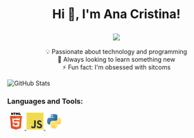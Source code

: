 # <p align="center">Hi 👋, I'm Ana Cristina!</p>

<p align="center">
  <img src="https://readme-typing-svg.demolab.com?lines=🎓+Software+Engineering+Student&size=22&color=000000&center=true&vCenter=true">
</p>

<p align="center">
  💡 Passionate about technology and programming <br>
  🚀 Always looking to learn something new <br>
  ⚡ Fun fact: I'm obsessed with sitcoms
</p>

![GitHub Stats](https://github-readme-stats.vercel.app/api?username=AnaCris007&show_icons=true&theme=material-palenight)

<h3 align="left">Languages and Tools:</h3>
<p align="left"> <a href="https://www.w3.org/html/" target="_blank" rel="noreferrer"> <img src="https://raw.githubusercontent.com/devicons/devicon/master/icons/html5/html5-original-wordmark.svg" alt="html5" width="40" height="40"/> </a> <a href="https://developer.mozilla.org/en-US/docs/Web/JavaScript" target="_blank" rel="noreferrer"> <img src="https://raw.githubusercontent.com/devicons/devicon/master/icons/javascript/javascript-original.svg" alt="javascript" width="40" height="40"/> </a> <a href="https://www.python.org" target="_blank" rel="noreferrer"> <img src="https://raw.githubusercontent.com/devicons/devicon/master/icons/python/python-original.svg" alt="python" width="40" height="40"/> </a> </p>
